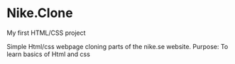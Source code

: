# Nike.Clone
My first HTML/CSS project


Simple Html/css webpage cloning parts of the nike.se website.
Purpose: To learn basics of Html and css
